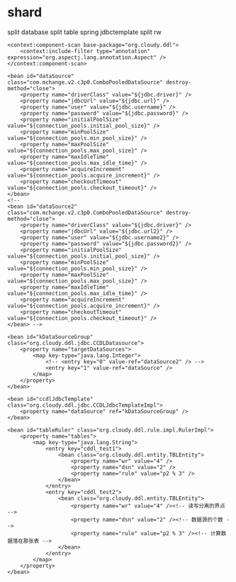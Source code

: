 # shard
split database split table  spring jdbctemplate split rw


	<context:component-scan base-package="org.cloudy.ddl">
		<context:include-filter type="annotation" expression="org.aspectj.lang.annotation.Aspect" />
	</context:component-scan>	

	<bean id="dataSource" class="com.mchange.v2.c3p0.ComboPooledDataSource" destroy-method="close">
		<property name="driverClass" value="${jdbc.driver}" />
		<property name="jdbcUrl" value="${jdbc.url}" />
		<property name="user" value="${jdbc.username}" />
		<property name="password" value="${jdbc.password}" />
		<property name="initialPoolSize" value="${connection_pools.initial_pool_size}" />
		<property name="minPoolSize" value="${connection_pools.min_pool_size}" />
		<property name="maxPoolSize" value="${connection_pools.max_pool_size}" />
		<property name="maxIdleTime" value="${connection_pools.max_idle_time}" />
		<property name="acquireIncrement" value="${connection_pools.acquire_increment}" />
		<property name="checkoutTimeout" value="${connection_pools.checkout_timeout}" />
	</bean>
	<!--
	<bean id="dataSource2" class="com.mchange.v2.c3p0.ComboPooledDataSource" destroy-method="close">
		<property name="driverClass" value="${jdbc.driver}" />
		<property name="jdbcUrl" value="${jdbc.url2}" />
		<property name="user" value="${jdbc.username2}" />
		<property name="password" value="${jdbc.password2}" />
		<property name="initialPoolSize" value="${connection_pools.initial_pool_size}" />
		<property name="minPoolSize" value="${connection_pools.min_pool_size}" />
		<property name="maxPoolSize" value="${connection_pools.max_pool_size}" />
		<property name="maxIdleTime" value="${connection_pools.max_idle_time}" />
		<property name="acquireIncrement" value="${connection_pools.acquire_increment}" />
		<property name="checkoutTimeout" value="${connection_pools.checkout_timeout}" />
	</bean>	-->
	
	<bean id="kDataSourceGroup" class="org.cloudy.ddl.jdbc.CCDLDatasource">
		<property name="targetDataSources">
			<map key-type="java.lang.Integer">
				<!-- <entry key="0" value-ref="dataSource2" /> -->
				<entry key="1" value-ref="dataSource" />
			</map>
		</property>
	</bean>		
	
	<bean id="ccdlJdbcTemplate" class="org.cloudy.ddl.jdbc.CCDLJdbcTemplateImpl">
		<property name="dataSource" ref="kDataSourceGroup" />
	</bean>
	
	<bean id="tableRuler" class="org.cloudy.ddl.rule.impl.RulerImpl">
		<property name="tables">
			<map key-type="java.lang.String">
				<entry key="cddl_test1">
					<bean class="org.cloudy.ddl.entity.TBLEntity">
						<property name="wr" value="4" />
						<property name="dsn" value="2" />
						<property name="rule" value="p2 % 3" />
					</bean>
				</entry>
				<entry key="cddl_test2">
					<bean class="org.cloudy.ddl.entity.TBLEntity">
						<property name="wr" value="4" /><!-- 读写分离的界点 -->
						<property name="dsn" value="2" /><!-- 数据源的个数 -->
						<property name="rule" value="p2 % 3" /><!-- 计算数据落在那张表 -->
					</bean>
				</entry>						
			</map>
		</property>
	</bean>		
